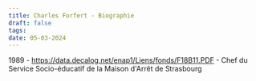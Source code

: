 ```yaml
---
title: Charles Forfert - Biographie
draft: false
tags: 
date: 05-03-2024
---
```

1989 - https://data.decalog.net/enap1/Liens/fonds/F18B11.PDF - Chef du Service Socio-éducatif de la Maison d'Arrêt de Strasbourg 
